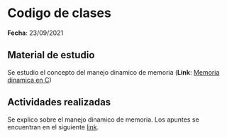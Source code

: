 # Codigo de clases

**Fecha**: 23/09/2021

## Material de estudio

Se estudio el concepto del manejo dinamico de memoria (**Link**: [Memoria dinamica en C](https://github.com/dannymrock/UdeA-SO-Lab/blob/master/lab0/lab0b/parte5/memoria_dinamica.ipynb))


## Actividades realizadas

Se explico sobre el manejo dinamico de memoria. Los apuntes se encuentran en el siguiente [link](memoria_dinamica-23_09_2021.pdf).



